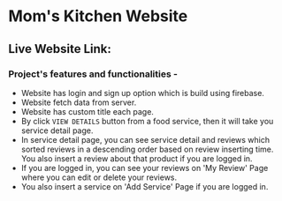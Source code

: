 # Mom's Kitchen Website

## Live Website Link: 

### Project's features and functionalities -
* Website has login and sign up option which is build using firebase.
* Website fetch data from server.
* Website has custom title each page.
* By click `VIEW DETAILS` button from a food service, then it will take you service detail page.
* In service detail page, you can see service detail and reviews which sorted reviews in a descending order based on review inserting time. You also insert a review about that product if you are logged in.
* If you are logged in, you can see your reviews on 'My Review' Page where you can edit or delete your reviews.
* You also insert a service on 'Add Service' Page if you are logged in.


